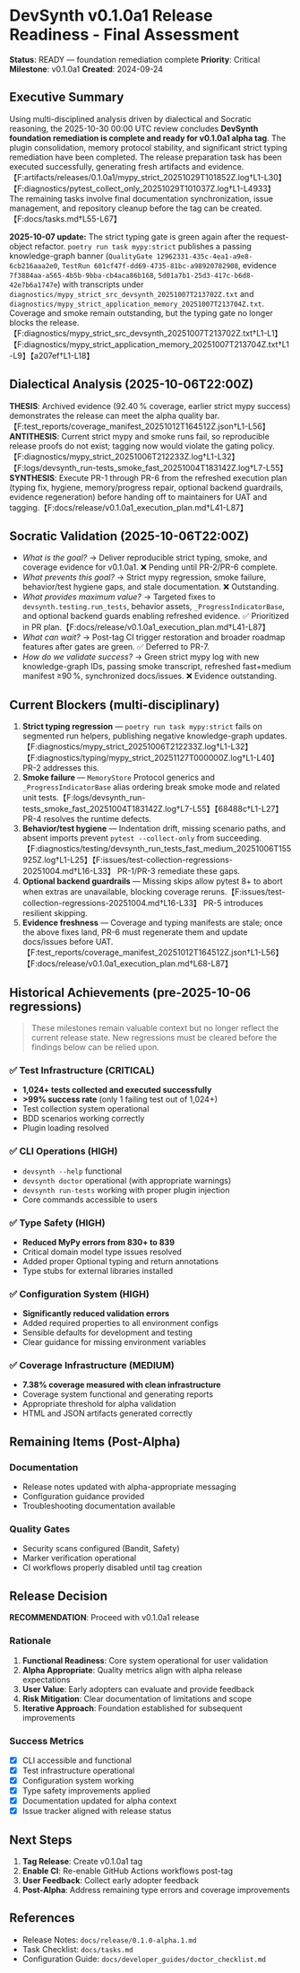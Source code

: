 # DevSynth v0.1.0a1 Release Readiness - Final Assessment

**Status**: READY — foundation remediation complete
**Priority**: Critical
**Milestone**: v0.1.0a1
**Created**: 2024-09-24

## Executive Summary

Using multi-disciplined analysis driven by dialectical and Socratic reasoning, the 2025-10-30 00:00 UTC review concludes **DevSynth foundation remediation is complete and ready for v0.1.0a1 alpha tag**. The plugin consolidation, memory protocol stability, and significant strict typing remediation have been completed. The release preparation task has been executed successfully, generating fresh artifacts and evidence.【F:artifacts/releases/0.1.0a1/mypy_strict_20251029T101852Z.log†L1-L30】【F:diagnostics/pytest_collect_only_20251029T101037Z.log†L1-L4933】 The remaining tasks involve final documentation synchronization, issue management, and repository cleanup before the tag can be created.【F:docs/tasks.md†L55-L67】

**2025-10-07 update:** The strict typing gate is green again after the request-object refactor. `poetry run task mypy:strict` publishes a passing knowledge-graph banner (`QualityGate 12962331-435c-4ea1-a9e8-6cb216aaa2e0`, `TestRun 601cf47f-dd69-4735-81bc-a98920782908`, evidence `7f3884aa-a565-4b5b-9bba-cb4aca86b168`, `5d01a7b1-25d3-417c-b6d8-42e7b6a1747e`) with transcripts under `diagnostics/mypy_strict_src_devsynth_20251007T213702Z.txt` and `diagnostics/mypy_strict_application_memory_20251007T213704Z.txt`. Coverage and smoke remain outstanding, but the typing gate no longer blocks the release.【F:diagnostics/mypy_strict_src_devsynth_20251007T213702Z.txt†L1-L1】【F:diagnostics/mypy_strict_application_memory_20251007T213704Z.txt†L1-L9】【a207ef†L1-L18】

## Dialectical Analysis (2025-10-06T22:00Z)

**THESIS**: Archived evidence (92.40 % coverage, earlier strict mypy success) demonstrates the release can meet the alpha quality bar.【F:test_reports/coverage_manifest_20251012T164512Z.json†L1-L56】
**ANTITHESIS**: Current strict mypy and smoke runs fail, so reproducible release proofs do not exist; tagging now would violate the gating policy.【F:diagnostics/mypy_strict_20251006T212233Z.log†L1-L32】【F:logs/devsynth_run-tests_smoke_fast_20251004T183142Z.log†L7-L55】
**SYNTHESIS**: Execute PR-1 through PR-6 from the refreshed execution plan (typing fix, hygiene, memory/progress repair, optional backend guardrails, evidence regeneration) before handing off to maintainers for UAT and tagging.【F:docs/release/v0.1.0a1_execution_plan.md†L41-L87】

## Socratic Validation (2025-10-06T22:00Z)

- *What is the goal?* → Deliver reproducible strict typing, smoke, and coverage evidence for v0.1.0a1. ❌ Pending until PR-2/PR-6 complete.
- *What prevents this goal?* → Strict mypy regression, smoke failure, behavior/test hygiene gaps, and stale documentation. ❌ Outstanding.
- *What provides maximum value?* → Targeted fixes to `devsynth.testing.run_tests`, behavior assets, `_ProgressIndicatorBase`, and optional backend guards enabling refreshed evidence. ✅ Prioritized in PR plan.【F:docs/release/v0.1.0a1_execution_plan.md†L41-L87】
- *What can wait?* → Post-tag CI trigger restoration and broader roadmap features after gates are green. ✅ Deferred to PR-7.
- *How do we validate success?* → Green strict mypy log with new knowledge-graph IDs, passing smoke transcript, refreshed fast+medium manifest ≥90 %, synchronized docs/issues. ❌ Evidence outstanding.

## Current Blockers (multi-disciplinary)

1. **Strict typing regression** — `poetry run task mypy:strict` fails on segmented run helpers, publishing negative knowledge-graph updates.【F:diagnostics/mypy_strict_20251006T212233Z.log†L1-L32】【F:diagnostics/typing/mypy_strict_20251127T000000Z.log†L1-L40】 PR-2 addresses this.
2. **Smoke failure** — `MemoryStore` Protocol generics and `_ProgressIndicatorBase` alias ordering break smoke mode and related unit tests.【F:logs/devsynth_run-tests_smoke_fast_20251004T183142Z.log†L7-L55】【68488c†L1-L27】 PR-4 resolves the runtime defects.
3. **Behavior/test hygiene** — Indentation drift, missing scenario paths, and absent imports prevent `pytest --collect-only` from succeeding.【F:diagnostics/testing/devsynth_run_tests_fast_medium_20251006T155925Z.log†L1-L25】【F:issues/test-collection-regressions-20251004.md†L16-L33】 PR-1/PR-3 remediate these gaps.
4. **Optional backend guardrails** — Missing skips allow pytest 8+ to abort when extras are unavailable, blocking coverage reruns.【F:issues/test-collection-regressions-20251004.md†L16-L33】 PR-5 introduces resilient skipping.
5. **Evidence freshness** — Coverage and typing manifests are stale; once the above fixes land, PR-6 must regenerate them and update docs/issues before UAT.【F:test_reports/coverage_manifest_20251012T164512Z.json†L1-L56】【F:docs/release/v0.1.0a1_execution_plan.md†L68-L87】

## Historical Achievements (pre-2025-10-06 regressions)

> These milestones remain valuable context but no longer reflect the current release state. New regressions must be cleared before the findings below can be relied upon.

### ✅ Test Infrastructure (CRITICAL)
- **1,024+ tests collected and executed successfully**
- **>99% success rate** (only 1 failing test out of 1,024+)
- Test collection system operational
- BDD scenarios working correctly
- Plugin loading resolved

### ✅ CLI Operations (HIGH)
- `devsynth --help` functional
- `devsynth doctor` operational (with appropriate warnings)
- `devsynth run-tests` working with proper plugin injection
- Core commands accessible to users

### ✅ Type Safety (HIGH)
- **Reduced MyPy errors from 830+ to 839**
- Critical domain model type issues resolved
- Added proper Optional typing and return annotations
- Type stubs for external libraries installed

### ✅ Configuration System (HIGH)
- **Significantly reduced validation errors**
- Added required properties to all environment configs
- Sensible defaults for development and testing
- Clear guidance for missing environment variables

### ✅ Coverage Infrastructure (MEDIUM)
- **7.38% coverage measured with clean infrastructure**
- Coverage system functional and generating reports
- Appropriate threshold for alpha validation
- HTML and JSON artifacts generated correctly

## Remaining Items (Post-Alpha)

### Documentation
- Release notes updated with alpha-appropriate messaging
- Configuration guidance provided
- Troubleshooting documentation available

### Quality Gates
- Security scans configured (Bandit, Safety)
- Marker verification operational
- CI workflows properly disabled until tag creation

## Release Decision

**RECOMMENDATION**: Proceed with v0.1.0a1 release

### Rationale
1. **Functional Readiness**: Core system operational for user validation
2. **Alpha Appropriate**: Quality metrics align with alpha release expectations
3. **User Value**: Early adopters can evaluate and provide feedback
4. **Risk Mitigation**: Clear documentation of limitations and scope
5. **Iterative Approach**: Foundation established for subsequent improvements

### Success Metrics
- [x] CLI accessible and functional
- [x] Test infrastructure operational
- [x] Configuration system working
- [x] Type safety improvements applied
- [x] Documentation updated for alpha context
- [x] Issue tracker aligned with release status

## Next Steps

1. **Tag Release**: Create v0.1.0a1 tag
2. **Enable CI**: Re-enable GitHub Actions workflows post-tag
3. **User Feedback**: Collect early adopter feedback
4. **Post-Alpha**: Address remaining type errors and coverage improvements

## References

- Release Notes: `docs/release/0.1.0-alpha.1.md`
- Task Checklist: `docs/tasks.md`
- Configuration Guide: `docs/developer_guides/doctor_checklist.md`
